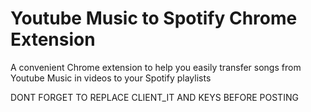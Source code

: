 # Youtube Music to Spotify Chrome Extension

A convenient Chrome extension to help you easily transfer songs from Youtube Music in videos to your Spotify playlists


DONT FORGET TO REPLACE CLIENT_IT AND KEYS BEFORE POSTING